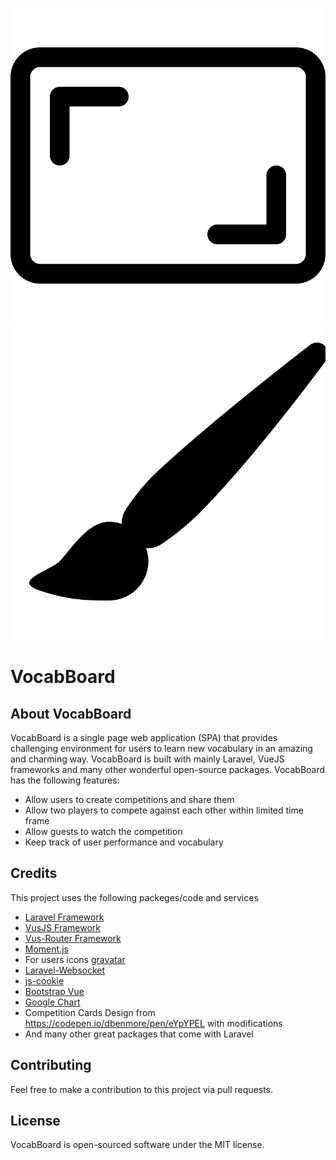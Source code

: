 <div class="row" align="center">
<p>
<img src="public/svg/board.svg">
<img src="public/svg/brush.svg">
</p>
</div>


<h1> VocabBoard </h1>

## About VocabBoard
VocabBoard is a single page web application (SPA) that provides challenging environment for users to learn new vocabulary in an amazing and charming way. VocabBoard is built with mainly Laravel, VueJS frameworks and many other wonderful open-source packages. VocabBoard has the following features:

- Allow users to create competitions and share them
- Allow two players to compete against each other within limited time frame
- Allow guests to watch the competition
- Keep track of user performance and vocabulary

## Credits
This project uses the following packeges/code and services
- [Laravel Framework](https://github.com/laravel/laravel)
- [VusJS Framework](https://github.com/vuejs/vue)
- [Vus-Router Framework](https://github.com/vuejs/vue-router)
- [Moment.js](https://momentjs.com/)
- For users icons [gravatar](https://www.gravatar.com/avatar)
- [Laravel-Websocket](https://beyondco.de/docs/laravel-websockets/getting-started/introduction)
- [js-cookie](https://github.com/js-cookie/js-cookie)
- [Bootstrap Vue](https://bootstrap-vue.org/)
- [Google Chart](https://developers.google.com/chart)
- Competition Cards Design from https://codepen.io/dbenmore/pen/eYpYPEL with modifications
- And many other great packages that come with Laravel



## Contributing

Feel free to make a contribution to this project via pull requests.


## License

VocabBoard is open-sourced software under the MIT license.
